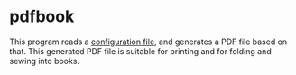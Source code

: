 # pdfbook

This program reads a [configuration file](yaml.md), 
and generates a PDF file based on that.
This generated PDF file is suitable for printing
and for folding and sewing into books.

